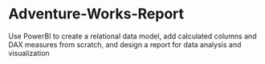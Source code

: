# Adventure-Works-Report
Use PowerBI to create a relational data model, add calculated columns and DAX measures from scratch, and design a report for data analysis and visualization 
